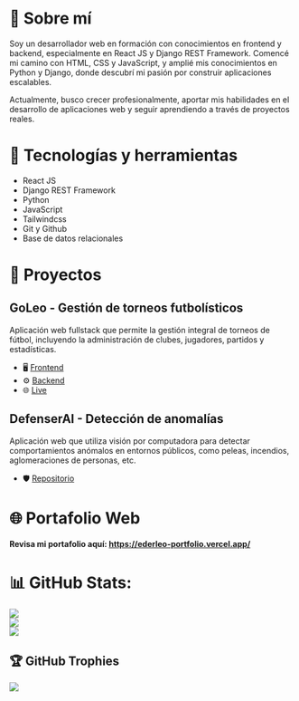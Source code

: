 # 💫 Sobre mí

Soy un desarrollador web en formación con conocimientos en frontend y backend, especialmente en React JS y Django REST Framework. Comencé mi camino con HTML, CSS y JavaScript, y amplié mis conocimientos en Python y Django, donde descubrí mi pasión por construir aplicaciones escalables.

Actualmente, busco crecer profesionalmente, aportar mis habilidades en el desarrollo de aplicaciones web y seguir aprendiendo a través de proyectos reales.


# 🚀 Tecnologías y herramientas
  - React JS
  - Django REST Framework
  - Python
  - JavaScript
  - Tailwindcss
  - Git y Github
  - Base de datos relacionales

# 📂 Proyectos 
  ## GoLeo - Gestión de torneos futbolísticos  
  Aplicación web fullstack que permite la gestión integral de torneos de fútbol, incluyendo la administración de clubes, jugadores, partidos y estadísticas. 
  - 🖥️ [Frontend](https://github.com/ederleo21/goLeoApp)
  - ⚙️ [Backend](https://github.com/ederleo21/goLeo_backend)
  - 🌐 [Live](https://go-leo.vercel.app/login)

  ## DefenserAI - Detección de anomalías
  Aplicación web que utiliza visión por computadora para detectar comportamientos anómalos en entornos públicos, como peleas, incendios, aglomeraciones de personas, etc.
  - 🛡️ [Repositorio](https://github.com/ederleo21/DefenserAI---anomaly-detection)


# 🌐 Portafolio Web
  #### Revisa mi portafolio aquí: https://ederleo-portfolio.vercel.app/

    
# 📊 GitHub Stats:
![](https://github-readme-stats.vercel.app/api?username=ederleo21&theme=dark&hide_border=false&include_all_commits=false&count_private=false)<br/>
![](https://github-readme-streak-stats.herokuapp.com/?user=ederleo21&theme=dark&hide_border=false)<br/>
![](https://github-readme-stats.vercel.app/api/top-langs/?username=ederleo21&theme=dark&hide_border=false&include_all_commits=false&count_private=false&layout=compact)


## 🏆 GitHub Trophies
![](https://github-profile-trophy.vercel.app/?username=ederleo21&theme=nord&no-frame=false&no-bg=true&margin-w=4)
